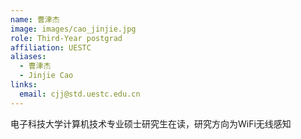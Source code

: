 ```yaml
---
name: 曹津杰
image: images/cao_jinjie.jpg
role: Third-Year postgrad
affiliation: UESTC
aliases:
  - 曹津杰
  - Jinjie Cao
links:
  email: cjj@std.uestc.edu.cn 
---
```


电子科技大学计算机技术专业硕士研究生在读，研究方向为WiFi无线感知
